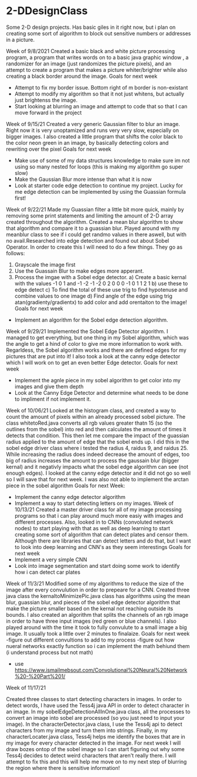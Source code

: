 # 2-DDesignClass
Some 2-D design projects. Has basic giles in it right now, but i plan on creating some sort of algorithm to block out sensitive numbers or addresses in a picture.

Week of 9/8/2021
Created a basic black and white picture processing program, a program that writes words on to a basic java graphic window , a randomizer for an image 
(just randomizes the picture pixels), and an attempt to create a program that makes a picture whiter/brighter while also creating a black border around the image.
Goals for next week
  - Attempt to fix my border issue. Bottom right of m border is non-existant
  - Attempt to modify my algorithm so that it not just whitens, but actually just brightenss the image.
  - Start looking at blurring an image and attempt to code that so that I can move forward in the project

Week of 9/15/21
Created a very generic Gaussian filter to blur an image. Right now it is very unoptamized and runs very very slow, especially on bigger images. I also created a little program that shifts the color black to the color neon green in an image, by basically detecting colors and rewriting over the pixel
Goals for next week
  - Make use of some of my data structures knowledge to make sure im not using so many nested for loops (this is making my algorithm go super slow)
  - Make the Gaussian Blur more intense than what it is now
  - Look at starter code edge detection to continue my project. Lucky for me edge detection can be implemented by using the Guassian formula first!

Week of 9/22/21
Made my Guassian filter a little bit more quick, mainly by removing some print statements and limiting the amount of 2-D array created throughout the algorithm. Created a mean blur algorithm to show that algorithm and compare it to a guassian blur. Played around with my meanblur class to see if i could get randmo values in there aswell, but with no avail.Researched into edge detection and found out about Sobel Operator. In order to create this I will need to do a few things. They go as follows:
  1) Grayscale the image first
  2) Use the Guassain Blur to make edges more apperant.
  3) Process the imgae with a Sobel edge detector.
    a) Create a basic kernal with the values -1 0 1       and -1 -2 -1
                                             -2 0 2            0  0  0 
                                             -1 0 1            1  2  1
    b) use these to edge detect
    c) To find the total of these use trig to find hypotenuse and combine values to one image
    d) Find angle of the edge using trig atan(gradienty/gradientx) to add color and add orentaiton to the image!
Goals for next week
 - Implement an algorithm for the Sobel edge detection algorithm.

Week of 9/29/21
Implemented the Sobel Edge Detector algorithm. I managed to get everything, but one thing in my Sobel algorithm, which was the angle to get a hind of color to give me more information to work with. Regarldess, the Sobel algorithm works and there are defined edges for my pictures that are put into it! I also took a look at the canny edge detector which I will work on to get an even better Edge detector.
Goals for next week
  - Implement the agnle piece in my sobel algorithm to get color into my images and give them depth
  - Look at the Canny Edge Detector and determine what needs to be done to impliment if not implement it.

Week of 10/06/21
Looked at the histogram class, and created a way to count the amount of pixels within an already processed sobel
picture. The class whitetoRed.java converts all rgb values greater thatn 15 (so the outlines from the sobel) into red and then calculates the amount of times it detects that condition. This then let me compare the impact of the
guassian radius applied to the amount of edge that the sobel ends up. I did this in the sobel edge driver class where
i tested the radius 4, raidus 9, and raidus 25. While increasing the radius does indeed decrease the amount of edges,
too big of radius increases the amount to process the gaussain blur (bigger kernal) and it negativly impacts what
the sobel edge algorithm can see (not enough edges). I looked at the canny edge detector and it did not go so well
so I will save that for next week. I was also not able to implement the arctan piece in the sobel algorithm
Goals for next Week:
  - Implement the canny edge detector algorithm
  - Implement a way to start detecting letters on my images.
Week of 10/13/21
Created a master driver class for all of my image processing programs so that i can play around much more easiy with images and different processes.
Also, looked in to CNNs (convoluted network nodes) to start playing with that as well as deep learning to start creating some sort of algorithm that can detect plates and
censor them. Although there are libraries that can detect letters and do that, but I want to look into deep learning and CNN's as they seem interestings
Goals for next week
  - Implement a very simple CNN 
  - Look into image segmentation and start doing some work to identify how i can detect car plates

Week of 11/3/21
Modified some of my algorithms to reduce the size of the image after every convulution in order to prepeare for a CNN. Created three java class
the kernaltoMinimizePic.java class has algorithms using the mean blur, guassian blur, and pieces of the sobel edge detector algorithm that 
make the picture smaller based on the kernal not reaching outside its bounds. I also created an algorithm that splits the channels of an
rgb image in order to have three input images (red green or blue channels). I also played around with the time it took to fully convulute to 
a small image a big image. It usually took a little over 2 minutes to finalaize.
Goals for next week
  -figure out different convultions to add to my process
  -figure out how nueral networks exactly function so i can implement the math behiund them (i understand process but not math)
  - use https://www.ismailmebsout.com/Convolutional%20Neural%20Network%20-%20Part%201/

Week of 11/17/21

Created three classes to start detecting characters in images. In order to detect words, I have used the Tess4j java API in order to detect character in an image. In my
sobelEdgeDetectionAllInOne.java class, all the processes to convert an image into sobel are processed (so you just need to input your image).
In the characterDetector.java class, I use the Tess4j api to detect characters from my image and turn them into strings. Finally, in my
characterLocater.java class, Tess4j helps me identify the boxes that are in my image for every character detected in the image. For next week I will draw bozes ontop of the sobel image so I can start figuring out why some Tess4j decides to detect weird characters that aren't really there. I will attempt to fix this and this will
help me move on to my next step of blurring the region where there is sensitive information!
